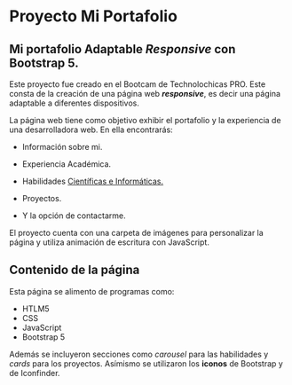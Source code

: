 # Proyecto Mi Portafolio
## Mi portafolio Adaptable *Responsive* con **Bootstrap 5**.

Este proyecto fue creado en el Bootcam de Technolochicas PRO. Este consta de la creación de una página web ***responsive***, es decir una página adaptable a diferentes dispositivos. 

La página web tiene como objetivo exhibir el portafolio y la experiencia de una desarrolladora web.
 En ella encontrarás: 
* Información sobre mi.
* Experiencia Académica.

* Habilidades <u> Científicas e Informáticas. </u>

* Proyectos.

* Y la opción de contactarme. 

El proyecto cuenta con una carpeta de imágenes para personalizar la página y utiliza animación de escritura con JavaScript.

## Contenido de la página ##

Esta página se alimento de programas como:

* HTLM5
* CSS
* JavaScript
* Bootstrap 5

Además se incluyeron secciones como *carousel* para las habilidades y *cards* para los proyectos. Asímismo se utilizaron los **iconos** de Bootstrap y de Iconfinder. 


